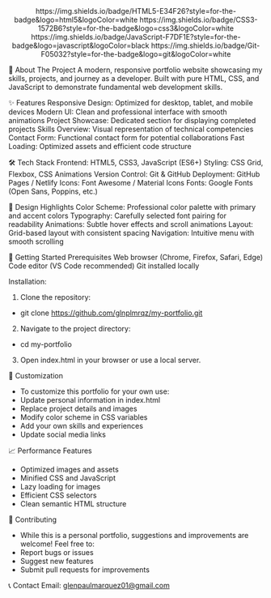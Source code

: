<div align="center">
https://img.shields.io/badge/HTML5-E34F26?style=for-the-badge&logo=html5&logoColor=white
https://img.shields.io/badge/CSS3-1572B6?style=for-the-badge&logo=css3&logoColor=white
https://img.shields.io/badge/JavaScript-F7DF1E?style=for-the-badge&logo=javascript&logoColor=black
https://img.shields.io/badge/Git-F05032?style=for-the-badge&logo=git&logoColor=white
</div>

🚀 About The Project
A modern, responsive portfolio website showcasing my skills, projects, and journey as a developer. Built with pure HTML, CSS, and JavaScript to demonstrate fundamental web development skills.

✨ Features
Responsive Design: Optimized for desktop, tablet, and mobile devices
Modern UI: Clean and professional interface with smooth animations
Project Showcase: Dedicated section for displaying completed projects
Skills Overview: Visual representation of technical competencies
Contact Form: Functional contact form for potential collaborations
Fast Loading: Optimized assets and efficient code structure

🛠️ Tech Stack
Frontend: HTML5, CSS3, JavaScript (ES6+)
Styling: CSS Grid, Flexbox, CSS Animations
Version Control: Git & GitHub
Deployment: GitHub Pages / Netlify
Icons: Font Awesome / Material Icons
Fonts: Google Fonts (Open Sans, Poppins, etc.)

🎨 Design Highlights
Color Scheme: Professional color palette with primary and accent colors
Typography: Carefully selected font pairing for readability
Animations: Subtle hover effects and scroll animations
Layout: Grid-based layout with consistent spacing
Navigation: Intuitive menu with smooth scrolling

🚀 Getting Started
Prerequisites
Web browser (Chrome, Firefox, Safari, Edge)
Code editor (VS Code recommended)
Git installed locally

Installation:
1. Clone the repository:
- git clone https://github.com/glnplmrqz/my-portfolio.git
2. Navigate to the project directory:
- cd my-portfolio
3. Open index.html in your browser or use a local server.

🔧 Customization
- To customize this portfolio for your own use:
- Update personal information in index.html
- Replace project details and images
- Modify color scheme in CSS variables
- Add your own skills and experiences
- Update social media links

📈 Performance Features
- Optimized images and assets
- Minified CSS and JavaScript
- Lazy loading for images
- Efficient CSS selectors
- Clean semantic HTML structure

🤝 Contributing
- While this is a personal portfolio, suggestions and improvements are welcome! Feel free to:
- Report bugs or issues
- Suggest new features
- Submit pull requests for improvements

📞 Contact
Email: glenpaulmarquez01@gmail.com

